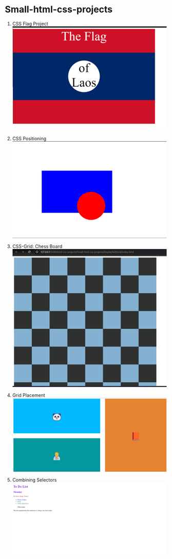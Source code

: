 # Small-html-css-projects

1. CSS Flag Project
![alt text](image.png)

2. CSS Positioning
![alt text](image-1.png)

3. CSS-Grid: Chess Board
![alt text](image-2.png)

4. Grid Placement
![alt text](image-3.png)

5. Combining Selectors
![alt text](image-4.png)